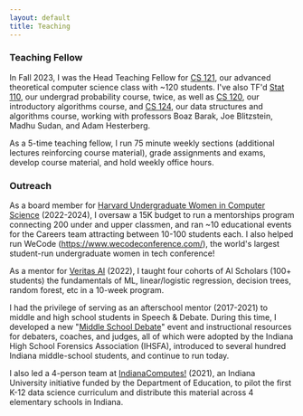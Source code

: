 ```yaml
---
layout: default
title: Teaching
---
```


### Teaching Fellow

In Fall 2023, I was the Head Teaching Fellow for [CS 121](https://cs121.boazbarak.org/syllabus/), our advanced theoretical computer science class with ~120 students. I've also TF'd [Stat 110](https://projects.iq.harvard.edu/stat110/home), our undergrad probability course, twice, as well as [CS 120](https://salil.seas.harvard.edu/class/cs120-intro-algorithms-and-their-limitations), our introductory algorithms course, and [CS 124](https://docs.google.com/spreadsheets/d/1rji0U07-zhpOa_-ywt0ruELNUz_r-wdT_2tlELduuVo/edit?gid=0#gid=0), our data structures and algorithms course, working with professors Boaz Barak, Joe Blitzstein, Madhu Sudan, and Adam Hesterberg.

As a 5-time teaching fellow, I run 75 minute weekly sections (additional lectures reinforcing course material), grade assignments and exams, develop course material, and hold weekly office hours.

### Outreach

As a board member for [Harvard Undergraduate Women in Computer Science](https://www.huwics.com/) (2022-2024), I oversaw a 15K budget to run a mentorships program connecting 200 under and upper classmen, and ran ~10 educational events for the Careers team attracting between 10-100 students each. I also helped run WeCode (https://www.wecodeconference.com/), the world's largest student-run undergraduate women in tech conference!

As a mentor for [Veritas AI](https://www.veritasai.com/ai-scholars) (2022), I taught four cohorts of AI Scholars (100+ students) the fundamentals of ML, linear/logistic regression, decision trees, random forest, etc in a 10-week program.

I had the privilege of serving as an afterschool mentor (2017-2021) to middle and high school students in Speech & Debate. During this time, I developed a new "[Middle School Debate](https://www.speechwire.com/files/15260-23-24INDIANAMSEVENTRULES.pdf)" event and instructional resources for debaters, coaches, and judges, all of which were adopted by the Indiana High School Forensics Association (IHSFA), introduced to several hundred Indiana middle-school students, and continue to run today.

I also led a 4-person team at [IndianaComputes!](https://indianacomputes.net/) (2021), an Indiana University initiative funded by the Department of Education, to pilot the first K-12 data science curriculum and distribute this material across 4 elementary schools in Indiana.